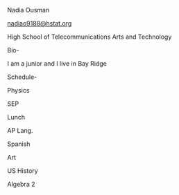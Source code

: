 Nadia Ousman

nadiao9188@hstat.org

High School of Telecommunications Arts and Technology

Bio-

I am a junior and I live in Bay Ridge

Schedule- 

Physics

SEP

Lunch

AP Lang.

Spanish

Art

US History

Algebra 2